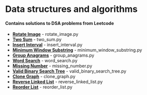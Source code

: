 #  Data structures and algorithms

#### Contains solutions to DSA problems from Leetcode

*  **[Rotate Image](https://leetcode.com/problems/rotate-image/)** - rotate_image.py 
*  **[Two Sum](https://leetcode.com/problems/two-sum/)** - two_sum.py
*  **[Insert Interval](https://leetcode.com/problems/insert-interval/)** - insert_interval.py
*  **[Minimum Window Substring](https://leetcode.com/problems/minimum-window-substring/)** - minimum_window_substring.py
*  **[Group Anagrams](https://leetcode.com/problems/group-anagrams/)** - group_anagrams.py
*  **[Word Search](https://leetcode.com/problems/word-search/)** - word_search.py
*  **[Missing Number](https://leetcode.com/problems/missing-number/)** - missing_number.py
*  **[Valid Binary Search Tree](https://leetcode.com/problems/valid-binary-search-tree/)** - valid_binary_search_tree.py
*  **[Clone Graph](https://leetcode.com/problems/clone-graph/)** - clone_graph.py
*  **[Reverse Linked List](https://leetcode.com/problems/reverse-linked-list/)** - reverse_linked_list.py
*  **[Reorder List](https://leetcode.com/problems/reorder-list/)** - reorder_list.py
